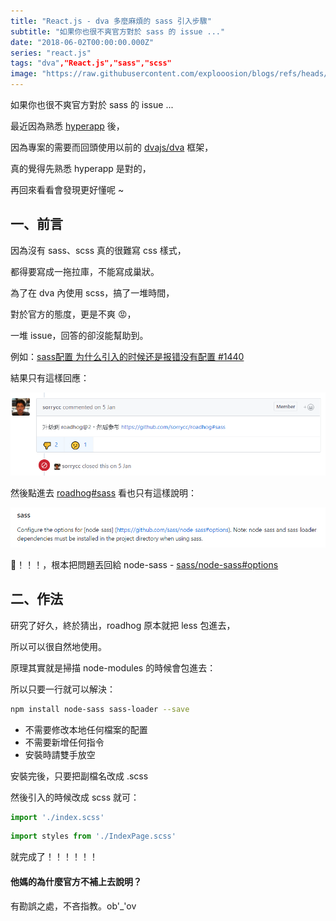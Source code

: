 ```yaml
---
title: "React.js - dva 多麼麻煩的 sass 引入步驟"
subtitle: "如果你也很不爽官方對於 sass 的 issue ..."
date: "2018-06-02T00:00:00.000Z"
series: "react.js"
tags: "dva","React.js","sass","scss"
image: "https://raw.githubusercontent.com/explooosion/blogs/refs/heads/main/docs/images/2018-06-02_React.js%20-%20dva%20%E5%A4%9A%E9%BA%BC%E9%BA%BB%E7%85%A9%E7%9A%84%20sass%20%E5%BC%95%E5%85%A5%E6%AD%A5%E9%A9%9F/banner/1527926407_20427.png"
--- 
```


如果你也很不爽官方對於 sass 的 issue ...

最近因為熟悉 [hyperapp](https://github.com/hyperapp/hyperapp) 後，

因為專案的需要而回頭使用以前的 [dvajs/dva](https://github.com/dvajs/dva) 框架，

真的覺得先熟悉 hyperapp 是對的，

再回來看看會發現更好懂呢 ~

一、前言
----

因為沒有 sass、scss 真的很難寫 css 樣式，

都得要寫成一拖拉庫，不能寫成巢狀。

為了在 dva 內使用 scss，搞了一堆時間，

對於官方的態度，更是不爽 😡，

一堆 issue，回答的卻沒能幫助到。

例如：[sass配置 为什么引入的时候还是报错没有配置 #1440](https://github.com/dvajs/dva/issues/1440)

結果只有這樣回應：

[![1527926407_20427.png](https://raw.githubusercontent.com/explooosion/blogs/refs/heads/main/docs/images/2018-06-02_React.js%20-%20dva%20%E5%A4%9A%E9%BA%BC%E9%BA%BB%E7%85%A9%E7%9A%84%20sass%20%E5%BC%95%E5%85%A5%E6%AD%A5%E9%A9%9F/1527926407_20427.png)](https://dotblogsfile.blob.core.windows.net/user/incredible/f9f75df9-adf5-48f2-aed3-d245ae5ea6b4/1527926407_20427.png)

然後點進去 [roadhog#sass](https://github.com/sorrycc/roadhog#sass) 看也只有這樣說明：

[![1527926469_5227.png](https://raw.githubusercontent.com/explooosion/blogs/refs/heads/main/docs/images/2018-06-02_React.js%20-%20dva%20%E5%A4%9A%E9%BA%BC%E9%BA%BB%E7%85%A9%E7%9A%84%20sass%20%E5%BC%95%E5%85%A5%E6%AD%A5%E9%A9%9F/1527926469_5227.png)](https://dotblogsfile.blob.core.windows.net/user/incredible/f9f75df9-adf5-48f2-aed3-d245ae5ea6b4/1527926469_5227.png)

🤬！！！，根本把問題丟回給 node-sass - [sass/node-sass#options](https://github.com/sass/node-sass#options) 

二、作法
----

研究了好久，終於猜出，roadhog 原本就把 less 包進去，

所以可以很自然地使用。

原理其實就是掃描 node-modules 的時候會包進去：

所以只要一行就可以解決：

```bash
npm install node-sass sass-loader --save
```

*   不需要修改本地任何檔案的配置
*   不需要新增任何指令
*   安裝時請雙手放空

安裝完後，只要把副檔名改成 .scss

然後引入的時候改成 scss 就可：

```javascript
import './index.scss'
```
```javascript
import styles from './IndexPage.scss'
```

就完成了！！！！！！

#### **他媽的為什麼官方不補上去說明？**

有勘誤之處，不吝指教。ob'\_'ov